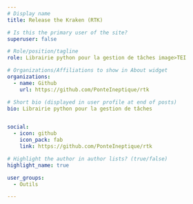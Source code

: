 ```yaml
---
# Display name
title: Release the Kraken (RTK)

# Is this the primary user of the site?
superuser: false

# Role/position/tagline
role: Librairie python pour la gestion de tâches image>TEI 

# Organizations/Affiliations to show in About widget
organizations:
  - name: Github
    url: https://github.com/PonteIneptique/rtk

# Short bio (displayed in user profile at end of posts)
bio: Librairie python pour la gestion de tâches 


social:
  - icon: github
    icon_pack: fab
    link: https://github.com/PonteIneptique/rtk 

# Highlight the author in author lists? (true/false)
highlight_name: true

user_groups:
  - Outils

---
```

